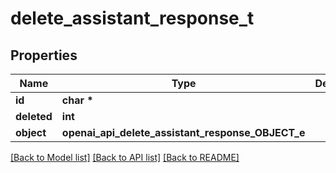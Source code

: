 # delete_assistant_response_t

## Properties
Name | Type | Description | Notes
------------ | ------------- | ------------- | -------------
**id** | **char \*** |  | 
**deleted** | **int** |  | 
**object** | **openai_api_delete_assistant_response_OBJECT_e** |  | 

[[Back to Model list]](../README.md#documentation-for-models) [[Back to API list]](../README.md#documentation-for-api-endpoints) [[Back to README]](../README.md)


